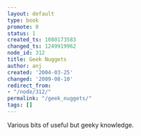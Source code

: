 ```yaml
---
layout: default
type: book
promote: 0
status: 1
created_ts: 1080173583
changed_ts: 1249919962
node_id: 312
title: Geek Nuggets
author: anj
created: '2004-03-25'
changed: '2009-08-10'
redirect_from:
- "/node/312/"
permalink: "/geek_nuggets/"
tags: []
---
```

Various bits of useful but geeky knowledge.
